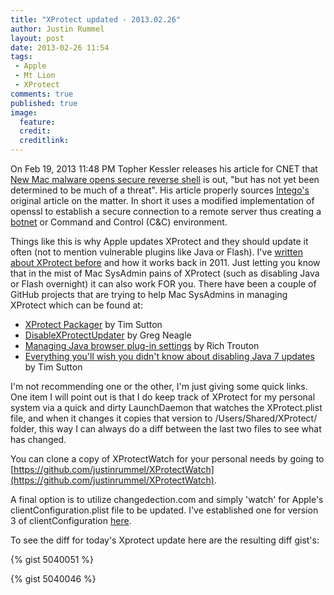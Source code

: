 ```yaml
---
title: "XProtect updated - 2013.02.26"
author: Justin Rummel
layout: post
date: 2013-02-26 11:54
tags: 
 - Apple
 - Mt Lion
 - XProtect
comments: true
published: true
image:
  feature:
  credit:
  creditlink:
---
```

On Feb 19, 2013 11:48 PM Topher Kessler releases his article for CNET that [New Mac malware opens secure reverse shell][8301-13727_7-57570100-263] is out, "but has not yet been determined to be much of a threat".  His article properly sources [Intego's][intego] original article on the matter. In short it uses a modified implementation of openssl to establish a secure connection to a remote server thus creating a [botnet][botnet] or Command and Control (C&C) environment. 

Things like this is why Apple updates XProtect and they should update it often (not to mention vulnerable plugins like Java or Flash).  I've [written about XProtect before][xprotect] and how it works back in 2011.  Just letting you know that in the mist of Mac SysAdmin pains of XProtect (such as disabling Java or Flash overnight) it can also work FOR you.  There have been a couple of GitHub projects that are trying to help Mac SysAdmins in managing XProtect which can be found at:

*	[XProtect Packager][timsutton] by Tim Sutton
*	[DisableXProtectUpdater][DisableXProtectUpdater] by Greg Neagle
*	[Managing Java browser plug-in settings][rtrouton] by Rich Trouton
*	[Everything you'll wish you didn't know about disabling Java 7 updates][macops] by Tim Sutton

I'm not recommending one or the other, I'm just giving some quick links.  One item I will point out is that I do keep track of XProtect for my personal system via a quick and dirty LaunchDaemon that watches the XProtect.plist file, and when it changes it copies that version to /Users/Shared/XProtect/ folder, this way I can always do a diff between the last two files to see what has changed. 

You can clone a copy of XProtectWatch for your personal needs by going to [https://github.com/justinrummel/XProtectWatch](https://github.com/justinrummel/XProtectWatch). 

A final option is to utilize changedection.com and simply 'watch' for Apple's clientConfiguration.plist file to be updated.  I've established one for version 3 of clientConfiguration [here][clientconfiguration3_log].

To see the diff for today's Xprotect update here are the resulting diff gist's:

{% gist 5040051 %}

{% gist 5040046 %}

[8301-13727_7-57570100-263]: http://reviews.cnet.com/8301-13727_7-57570100-263/new-mac-malware-opens-secure-reverse-shell 
[intego]: http://www.intego.com/mac-security-blog/pint-sized-backdoor-for-os-x-discovered/ 
[botnet]: http://en.wikipedia.org/wiki/Botnet 
[xprotect]: /apples-built-in-anti-virus-xprotect 
[timsutton]: https://github.com/timsutton/XProtectPackager 
[DisableXProtectUpdater]: http://managingosx.wordpress.com/2013/01/31/disabled-java-plugins-xprotect-updater/ 
[rtrouton]: http://derflounder.wordpress.com/2013/02/24/managing-java-browser-plug-in-settings-for-apples-xprotect-malware-protection/ 
[macops]: http://macops.ca/everything-youll-wish-you-didnt-know-about-disabling-java-7-updates/ 
[clientconfiguration3_log]: https://www.changedetection.com/log/apple/configuration/clientconfiguration3_log.html 
